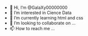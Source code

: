 - 👋 Hi, I’m @GalaXy00000000
- 👀 I’m interested in Cience Data
- 🌱 I’m currently learning html and css
- 💞️ I’m looking to collaborate on ...
- 📫 How to reach me ...

<!---
GalaXy00000000/GalaXy00000000 is a ✨ special ✨ repository because its `README.md` (this file) appears on your GitHub profile.
You can click the Preview link to take a look at your changes.
--->
